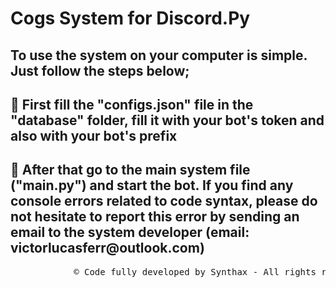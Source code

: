 <h1> Cogs System for Discord.Py </h1>

<h2> To use the system on your computer is simple. Just follow the steps below; </h2>

<h2> 🔑 First fill the "configs.json" file in the "database" folder, fill it with your bot's token and also with your bot's prefix </h2>

<h2> 🔧 After that go to the main system file ("main.py") and start the bot. If you find any console errors related to code syntax, please do not hesitate to report this error by sending an email to the system developer (email: victorlucasferr@outlook.com) </h2>

<pre>
            &copy; Code fully developed by Synthax - All rights reserved
</pre>